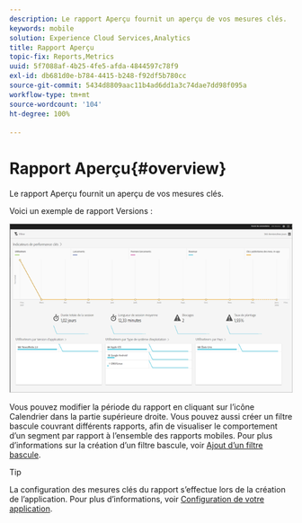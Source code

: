 ```yaml
---
description: Le rapport Aperçu fournit un aperçu de vos mesures clés.
keywords: mobile
solution: Experience Cloud Services,Analytics
title: Rapport Aperçu
topic-fix: Reports,Metrics
uuid: 5f7088af-4b25-4fe5-afda-4844597c78f9
exl-id: db681d0e-b784-4415-b248-f92df5b780cc
source-git-commit: 5434d8809aac11b4ad6dd1a3c74dae7dd98f095a
workflow-type: tm+mt
source-wordcount: '104'
ht-degree: 100%

---
```


# Rapport Aperçu{#overview}

Le rapport Aperçu fournit un aperçu de vos mesures clés.

Voici un exemple de rapport Versions :

![](assets/report_usage_overview.png)

Vous pouvez modifier la période du rapport en cliquant sur l’icône Calendrier dans la partie supérieure droite. Vous pouvez aussi créer un filtre bascule couvrant différents rapports, afin de visualiser le comportement d’un segment par rapport à l’ensemble des rapports mobiles. Pour plus d’informations sur la création d’un filtre bascule, voir [Ajout d’un filtre bascule](/help/using/usage/reports-customize/t-sticky-filter.md).

>[!TIP]
>
>La configuration des mesures clés du rapport s’effectue lors de la création de l’application. Pour plus d’informations, voir [Configuration de votre application](/help/using/c-manage-app-settings/c-mob-confg-app/c-mob-confg-app.md).
